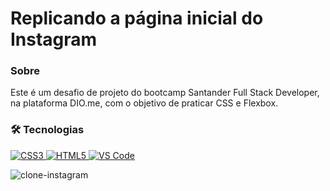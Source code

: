 <h1>Replicando a página inicial do Instagram</h1>

### Sobre
Este é um desafio de projeto do bootcamp Santander Full Stack Developer, na plataforma DIO.me, com o objetivo de praticar CSS e Flexbox.

<h3> 🛠 Tecnologias </h3>

<p>
  <a href="">
    <img src="https://img.shields.io/badge/CSS3-1572B6?style=for-the-badge&logo=css3&logoColor=white"  alt="CSS3" />
  </a>
   <a href="">
    <img src="https://img.shields.io/badge/HTML5-E34F26?style=for-the-badge&logo=html5&logoColor=white"  alt="HTML5" />
  </a>
  <a href="">
    <img src="https://img.shields.io/badge/Visual_Studio_Code-0078D4?style=for-the-badge&logo=visual%20studio%20code&logoColor=white"  alt="VS Code" />
  </a>
  </p>

![clone-instagram](https://user-images.githubusercontent.com/101607831/172747969-e25015ff-a992-4f09-9c92-927b92889740.jpeg) 
